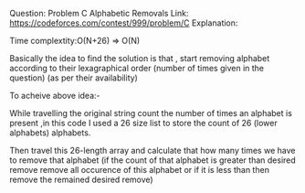 Question: Problem C Alphabetic Removals
Link: https://codeforces.com/contest/999/problem/C
Explanation:


Time complextity:O(N+26) => O(N)

Basically the idea to find the solution is that ,
start removing alphabet according to their lexagraphical 
order (number of times given in the question) (as per their availability)

To acheive above idea:-

While travelling the original string count the number of 
times an alphabet is present ,in this code I used a 26 size 
list to store the count of 26 (lower alphabets) alphabets.


Then travel this 26-length array and calculate that how many times we have to 
remove that alphabet (if the count of that alphabet is greater than desired remove
remove all occurence of this alphabet or if it is less than then remove the 
remained desired remove)

